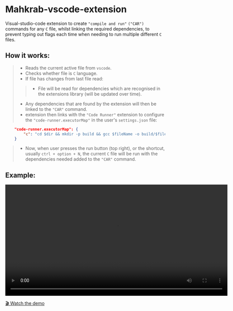 # Mahkrab-vscode-extension

Visual-studio-code extension to create `"compile and run"` `("CAR")` commands for any `C` file, whilst linking the required dependencies, to prevent typing out flags each time when needing to run multiple different `C` files.

## How it works:
>* Reads the current active file from `vscode`.
>* Checks whether file is `C` language.
>* If file has changes from last file read:
>>* File will be read for dependencies which are recognised in the extensions library (will be updated over time).
>* Any dependencies that are found by the extension will then be linked to the `"CAR"` command.
>* extension then links with the `"Code Runner"` extension to configure the `"code-runner.executorMap"` in the user's `settings.json` file:
```json
    "code-runner.executorMap": {
        "c": "cd $dir && mkdir -p build && gcc $fileName -o build/$fileNameWithoutExt -lncurses && ./build/$fileNameWithoutExt"
    }
```
>*  Now, when user presses the run button (top right), or the shortcut, usually `ctrl + option + N`, the current `C` file will be run with the dependencies needed added to the `"CAR"` command.

## Example:

<video width="" height="350" controls>
  <source src="video.mp4" type="video/mp4">
</video>

[🎬 Watch the demo](video.mp4)

